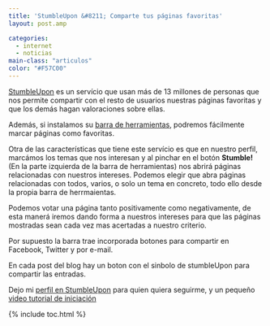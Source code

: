 ```yaml
---
title: 'StumbleUpon &#8211; Comparte tus páginas favoritas'
layout: post.amp

categories:
  - internet
  - noticias
main-class: "articulos"
color: "#F57C00"
---
```

<a target="_blank" href="http://www.stumbleupon.com/">StumbleUpon</a> es un servício que usan más de 13 millones de personas que nos permite compartir con el resto de usuarios nuestras páginas favoritas y que los demás hagan valoraciones sobre ellas.

Además, si instalamos su <a target="_blank" href="http://www.stumbleupon.com/help/download_stumbleupon/">barra de herramientas</a>, podremos fácilmente marcar páginas como favoritas.

Otra de las características que tiene este servício es que en nuestro perfil, marcámos los temas que nos interesan y al pinchar en el botón **Stumble!** (En la parte izquierda de la barra de herramientas) nos abrirá páginas relacionadas con nuestros intereses. Podemos elegir que abra páginas relacionadas con todos, varios, o solo un tema en concreto, todo ello desde la propia barra de herrmaientas.  

<!--ad-->


Podemos votar una página tanto positivamente como negativamente, de esta manerá iremos dando forma a nuestros intereses para que las páginas mostradas sean cada vez mas acertadas a nuestro criterio.

Por supuesto la barra trae incorporada botones para compartir en Facebook, Twitter y por e-mail.

En cada post del blog hay un boton con el sinbolo de stumbleUpon <amp-img layout="responsive" border="0" height="16" width="16" src="http://cdn.stumble-upon.com/assets/img/stumble.png" /> para compartir las entradas.

Dejo mi <a target="_blank" href="http://www.stumbleupon.com/stumbler/algui91/">perfil en StumbleUpon</a> para quien quiera seguirme, y un pequeño <a target="_blank" href="http://www.stumbleupon.com/productdemo/">video tutorial de iniciación</a>



{% include toc.html %}

